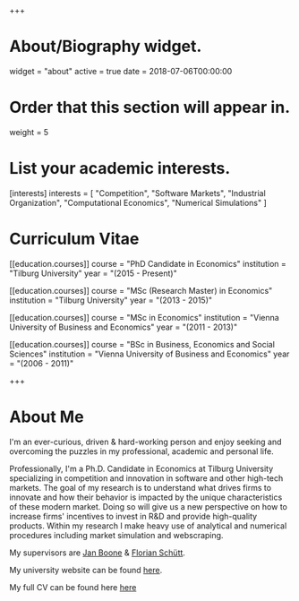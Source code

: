 +++
# About/Biography widget.
widget = "about"
active = true
date = 2018-07-06T00:00:00

# Order that this section will appear in.
weight = 5

# List your academic interests.
[interests]
  interests = [
    "Competition",
    "Software Markets",
    "Industrial Organization",
    "Computational Economics",
    "Numerical Simulations"
  ]

# Curriculum Vitae
[[education.courses]]
  course = "PhD Candidate in Economics"
  institution = "Tilburg University"
  year = "(2015 - Present)"

[[education.courses]]
  course = "MSc (Research Master) in Economics"
  institution = "Tilburg University"
  year = "(2013 - 2015)"

[[education.courses]]
  course = "MSc in Economics"
  institution = "Vienna University of Business and Economics"
  year = "(2011 - 2013)"

[[education.courses]]
  course = "BSc in Business, Economics and Social Sciences"
  institution = "Vienna University of Business and Economics"
  year = "(2006 - 2011)"

+++

# About Me
I'm an ever-curious, driven & hard-working person and enjoy seeking and overcoming the puzzles in my professional, academic and personal life.

Professionally, I'm a Ph.D. Candidate in Economics at Tilburg University specializing in competition and innovation in software and other high-tech markets. The goal of my research is to understand what drives firms to innovate and how their behavior is impacted by the unique characteristics of these modern market. Doing so will give us a new perspective on how to increase firms' incentives to invest in R\&D and provide high-quality products. Within my research I make heavy use of analytical and numerical procedures including market simulation and webscraping.

My supervisors are [Jan Boone](http://janboone.github.io/homepage/) & [Florian Schütt](https://sites.google.com/site/schuettflorian/).

My university website can be found [here](https://www.tilburguniversity.edu/webwijs/show/c.fiedler.htm).

My full CV can be found here [here](/files/CurriculumVitae.pdf)
